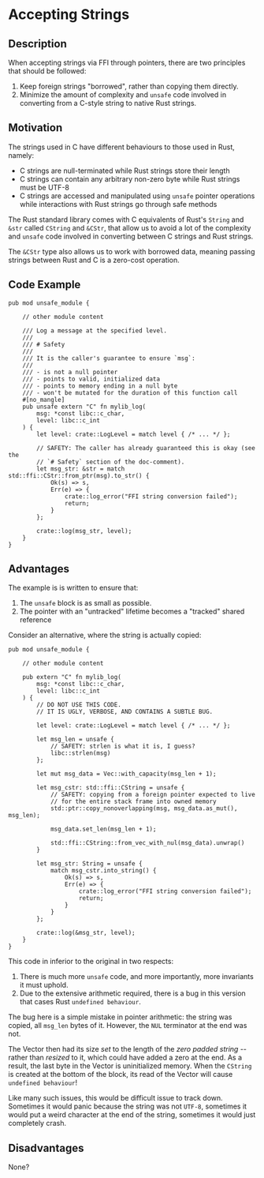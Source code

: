 # Accepting Strings

## Description

When accepting strings via FFI through pointers, there are two principles that
should be followed:

1. Keep foreign strings "borrowed", rather than copying them directly.
2. Minimize the amount of complexity and `unsafe` code involved in converting
   from a C-style string to native Rust strings.

## Motivation

The strings used in C have different behaviours to those used in Rust, namely:

- C strings are null-terminated while Rust strings store their length
- C strings can contain any arbitrary non-zero byte while Rust strings must be
  UTF-8
- C strings are accessed and manipulated using `unsafe` pointer operations while
  interactions with Rust strings go through safe methods

The Rust standard library comes with C equivalents of Rust's `String` and `&str`
called `CString` and `&CStr`, that allow us to avoid a lot of the complexity and
`unsafe` code involved in converting between C strings and Rust strings.

The `&CStr` type also allows us to work with borrowed data, meaning passing
strings between Rust and C is a zero-cost operation.

## Code Example

```rust,ignore
pub mod unsafe_module {

    // other module content

    /// Log a message at the specified level.
    ///
    /// # Safety
    ///
    /// It is the caller's guarantee to ensure `msg`:
    ///
    /// - is not a null pointer
    /// - points to valid, initialized data
    /// - points to memory ending in a null byte
    /// - won't be mutated for the duration of this function call
    #[no_mangle]
    pub unsafe extern "C" fn mylib_log(
        msg: *const libc::c_char,
        level: libc::c_int
    ) {
        let level: crate::LogLevel = match level { /* ... */ };

        // SAFETY: The caller has already guaranteed this is okay (see the
        // `# Safety` section of the doc-comment).
        let msg_str: &str = match std::ffi::CStr::from_ptr(msg).to_str() {
            Ok(s) => s,
            Err(e) => {
                crate::log_error("FFI string conversion failed");
                return;
            }
        };

        crate::log(msg_str, level);
    }
}
```

## Advantages

The example is is written to ensure that:

1. The `unsafe` block is as small as possible.
2. The pointer with an "untracked" lifetime becomes a "tracked" shared reference

Consider an alternative, where the string is actually copied:

```rust,ignore
pub mod unsafe_module {

    // other module content

    pub extern "C" fn mylib_log(
        msg: *const libc::c_char,
        level: libc::c_int
    ) {
        // DO NOT USE THIS CODE.
        // IT IS UGLY, VERBOSE, AND CONTAINS A SUBTLE BUG.

        let level: crate::LogLevel = match level { /* ... */ };

        let msg_len = unsafe { 
            // SAFETY: strlen is what it is, I guess?
            libc::strlen(msg)
        };

        let mut msg_data = Vec::with_capacity(msg_len + 1);

        let msg_cstr: std::ffi::CString = unsafe {
            // SAFETY: copying from a foreign pointer expected to live
            // for the entire stack frame into owned memory
            std::ptr::copy_nonoverlapping(msg, msg_data.as_mut(), msg_len);

            msg_data.set_len(msg_len + 1);

            std::ffi::CString::from_vec_with_nul(msg_data).unwrap()
        }

        let msg_str: String = unsafe {
            match msg_cstr.into_string() {
                Ok(s) => s,
                Err(e) => {
                    crate::log_error("FFI string conversion failed");
                    return;
                }
            }
        };

        crate::log(&msg_str, level);
    }
}
```

This code in inferior to the original in two respects:

1. There is much more `unsafe` code, and more importantly, more invariants it
   must uphold.
2. Due to the extensive arithmetic required, there is a bug in this version that
   cases Rust `undefined behaviour`.

The bug here is a simple mistake in pointer arithmetic: the string was copied,
all `msg_len` bytes of it. However, the `NUL` terminator at the end was not.

The Vector then had its size *set* to the length of the *zero padded string* --
rather than *resized* to it, which could have added a zero at the end. As a
result, the last byte in the Vector is uninitialized memory. When the `CString`
is created at the bottom of the block, its read of the Vector will cause
`undefined behaviour`!

Like many such issues, this would be difficult issue to track down. Sometimes it
would panic because the string was not `UTF-8`, sometimes it would put a weird
character at the end of the string, sometimes it would just completely crash.

## Disadvantages

None?
